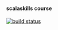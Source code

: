 #### scalaskills course

[![build status](https://git.lohika.com/dbutakov/scalaskills/badges/master/build.svg)](https://git.lohika.com/dbutakov/scalaskills/commits/master)
